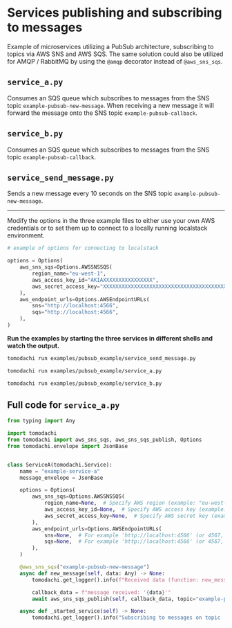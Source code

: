 # Services publishing and subscribing to messages

Example of microservices utilizing a PubSub architecture, subscribing to topics via AWS SNS and AWS SQS. The same solution could also be utilized for AMQP / RabbitMQ by using the ``@amqp`` decorator instead of ``@aws_sns_sqs``.

## ``service_a.py``

Consumes an SQS queue which subscribes to messages from the SNS topic ``example-pubsub-new-message``. When receiving a new message it will forward the message onto the SNS topic ``example-pubsub-callback``.

## ``service_b.py``

Consumes an SQS queue which subscribes to messages from the SNS topic ``example-pubsub-callback``.

## ``service_send_message.py``

Sends a new message every 10 seconds on the SNS topic ``example-pubsub-new-message``.

---

Modify the options in the three example files to either use your own AWS credentials or to set them up to connect to a locally running localstack environment.

```python
# example of options for connecting to localstack

options = Options(
    aws_sns_sqs=Options.AWSSNSSQS(
        region_name="eu-west-1",
        aws_access_key_id="AKIAXXXXXXXXXXXXXXXX",
        aws_secret_access_key="XXXXXXXXXXXXXXXXXXXXXXXXXXXXXXXXXXXXXXXX",
    ),
    aws_endpoint_urls=Options.AWSEndpointURLs(
        sns="http://localhost:4566",
        sqs="http://localhost:4566",
    ),
)
```

**Run the examples by starting the three services in different shells and watch the output.**

```bash
tomodachi run examples/pubsub_example/service_send_message.py
```

```bash
tomodachi run examples/pubsub_example/service_a.py
```

```bash
tomodachi run examples/pubsub_example/service_b.py
```

## Full code for ``service_a.py``

```python
from typing import Any

import tomodachi
from tomodachi import aws_sns_sqs, aws_sns_sqs_publish, Options
from tomodachi.envelope import JsonBase


class ServiceA(tomodachi.Service):
    name = "example-service-a"
    message_envelope = JsonBase

    options = Options(
        aws_sns_sqs=Options.AWSSNSSQS(
            region_name=None,  # Specify AWS region (example: "eu-west-1")
            aws_access_key_id=None,  # Specify AWS access key (example: "AKIA****************"")
            aws_secret_access_key=None,  # Specify AWS secret key (example: "****************************************")
        ),
        aws_endpoint_urls=Options.AWSEndpointURLs(
            sns=None,  # For example 'http://localhost:4566' (or 4567, port may vary) if localstack is used for testing
            sqs=None,  # For example 'http://localhost:4566' (or 4567, port may vary) if localstack is used for testing
        ),
    )

    @aws_sns_sqs("example-pubsub-new-message")
    async def new_message(self, data: Any) -> None:
        tomodachi.get_logger().info(f"Received data (function: new_message) - '{data}'")

        callback_data = f"message received: '{data}'"
        await aws_sns_sqs_publish(self, callback_data, topic="example-pubsub-callback", wait=True)

    async def _started_service(self) -> None:
        tomodachi.get_logger().info("Subscribing to messages on topic 'example-pubsub-new-message'")
```
